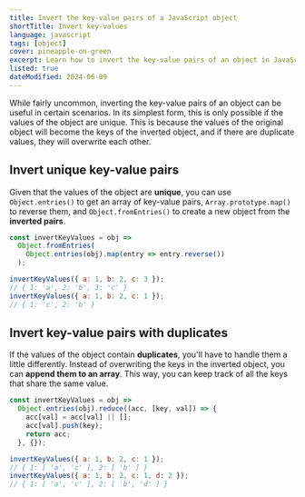 ```yaml
---
title: Invert the key-value pairs of a JavaScript object
shortTitle: Invert key-values
language: javascript
tags: [object]
cover: pineapple-on-green
excerpt: Learn how to invert the key-value pairs of an object in JavaScript.
listed: true
dateModified: 2024-06-09
---
```


While fairly uncommon, inverting the key-value pairs of an object can be useful in certain scenarios. In its simplest form, this is only possible if the values of the object are unique. This is because the values of the original object will become the keys of the inverted object, and if there are duplicate values, they will overwrite each other.

## Invert unique key-value pairs

Given that the values of the object are **unique**, you can use `Object.entries()` to get an array of key-value pairs, `Array.prototype.map()` to reverse them, and `Object.fromEntries()` to create a new object from the **inverted pairs**.

```js
const invertKeyValues = obj =>
  Object.fromEntries(
    Object.entries(obj).map(entry => entry.reverse())
  );

invertKeyValues({ a: 1, b: 2, c: 3 });
// { 1: 'a', 2: 'b', 3: 'c' }
invertKeyValues({ a: 1, b: 2, c: 1 });
// { 1: 'c', 2: 'b' }
```

## Invert key-value pairs with duplicates

If the values of the object contain **duplicates**, you'll have to handle them a little differently. Instead of overwriting the keys in the inverted object, you can **append them to an array**. This way, you can keep track of all the keys that share the same value.

```js
const invertKeyValues = obj =>
  Object.entries(obj).reduce((acc, [key, val]) => {
    acc[val] = acc[val] || [];
    acc[val].push(key);
    return acc;
  }, {});

invertKeyValues({ a: 1, b: 2, c: 1 });
// { 1: [ 'a', 'c' ], 2: [ 'b' ] }
invertKeyValues({ a: 1, b: 2, c: 1, d: 2 });
// { 1: [ 'a', 'c' ], 2: [ 'b', 'd' ] }
```
